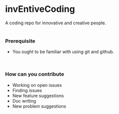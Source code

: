 # invEntiveCoding
A coding repo for innovative and creative people.
<br>
<br>

### Prerequisite
 - You ought to be familiar with using git and github.
<br>

### How can you contribute
 - Working on open issues
 - Finding issues
 - New feature suggestions
 - Doc writing
 - New problem suggestions
 <br>
 
 
